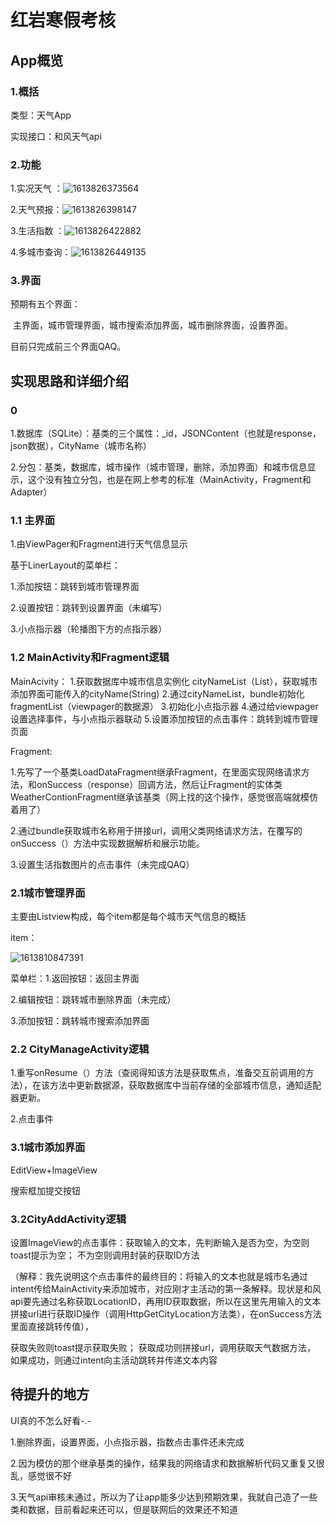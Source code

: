 # 红岩寒假考核

## App概览

### 1.概括

类型：天气App

实现接口：和风天气api

### 2.功能

1.实况天气   ：![1613826373564](../../AppData/Roaming/Typora/typora-user-images/1613826373564.png)

2.天气预报：![1613826398147](../../AppData/Roaming/Typora/typora-user-images/1613826398147.png)

  3.生活指数 ：![1613826422882](../../AppData/Roaming/Typora/typora-user-images/1613826422882.png)

  4.多城市查询：![1613826449135](../../AppData/Roaming/Typora/typora-user-images/1613826449135.png)

### 3.界面

预期有五个界面：

​        主界面，城市管理界面，城市搜索添加界面，城市删除界面，设置界面。

目前只完成前三个界面QAQ。

## 实现思路和详细介绍

### 0

1.数据库（SQLite）：基类的三个属性：_id，JSONContent（也就是response，json数据），CityName（城市名称）

2.分包：基类，数据库，城市操作（城市管理，删除，添加界面）和城市信息显示，这个没有独立分包，也是在网上参考的标准（MainActivity，Fragment和Adapter）

### 1.1 主界面

1.由ViewPager和Fragment进行天气信息显示

基于LinerLayout的菜单栏：

   1.添加按钮：跳转到城市管理界面

   2.设置按钮：跳转到设置界面（未编写）

   3.小点指示器（轮播图下方的点指示器）

### 1.2 MainActivity和Fragment逻辑

MainAcivity：
1.获取数据库中城市信息实例化 cityNameList（List<String>），获取城市添加界面可能传入的cityName(String)
2.通过cityNameList，bundle初始化fragmentList（viewpager的数据源）
3.初始化小点指示器
4.通过给viewpager设置选择事件，与小点指示器联动
5.设置添加按钮的点击事件：跳转到城市管理页面

Fragment:

1.先写了一个基类LoadDataFragment继承Fragment，在里面实现网络请求方法，和onSuccess（response）回调方法，然后让Fragment的实体类WeatherContionFragment继承该基类（网上找的这个操作，感觉很高端就模仿着用了）

2.通过bundle获取城市名称用于拼接url，调用父类网络请求方法，在覆写的onSuccess（）方法中实现数据解析和展示功能。

3.设置生活指数图片的点击事件（未完成QAQ）

### 2.1城市管理界面

主要由Listview构成，每个item都是每个城市天气信息的概括

item：

![1613810847391](../../AppData/Roaming/Typora/typora-user-images/1613810847391.png)

菜单栏：1.返回按钮：返回主界面

2.编辑按钮：跳转城市删除界面（未完成）

3.添加按钮：跳转城市搜索添加界面

### 2.2 CityManageActivity逻辑

1.重写onResume（）方法（查阅得知该方法是获取焦点，准备交互前调用的方法），在该方法中更新数据源，获取数据库中当前存储的全部城市信息，通知适配器更新。

2.点击事件

### 3.1城市添加界面

EditView+ImageView

搜索框加提交按钮

### 3.2CityAddActivity逻辑

设置ImageView的点击事件：获取输入的文本，先判断输入是否为空，为空则toast提示为空；
不为空则调用封装的获取ID方法

（解释：我先说明这个点击事件的最终目的：将输入的文本也就是城市名通过intent传给MainActivity来添加城市，对应刚才主活动的第一条解释。现状是和风api要先通过名称获取LocationID，再用ID获取数据，所以在这里先用输入的文本拼接url进行获取ID操作（调用HttpGetCityLocation方法类），在onSuccess方法里面直接跳转传值），

获取失败则toast提示获取失败；
获取成功则拼接url，调用获取天气数据方法，
如果成功，则通过intent向主活动跳转并传递文本内容

## 待提升的地方

UI真的不怎么好看-.-

1.删除界面，设置界面，小点指示器，指数点击事件还未完成

2.因为模仿的那个继承基类的操作，结果我的网络请求和数据解析代码又重复又很乱，感觉很不好

3.天气api审核未通过，所以为了让app能多少达到预期效果，我就自己造了一些类和数据，目前看起来还可以，但是联网后的效果还不知道

